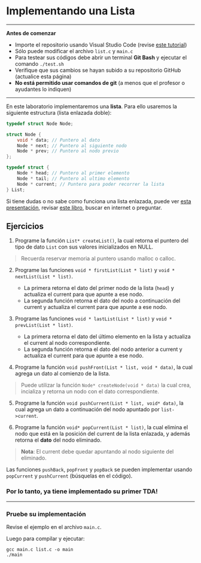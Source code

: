 
Implementando una Lista
=====


---
**Antes de comenzar**

* Importe el repositorio usando Visual Studio Code (revise [este tutorial](https://chartreuse-goal-d5c.notion.site/C-mo-comenzar-con-los-labs-b4dd8c7abc5a425d8f25e2eaa060e5b5?pvs=4))
* Sólo puede modificar el archivo `list.c` y `main.c`
* Para testear sus códigos debe abrir un terminal **Git Bash** y ejecutar el comando `./test.sh`
* Verifique que sus cambios se hayan subido a su repositorio GitHub (actualice esta página)
* **No está permitido usar comandos de git** (a menos que el profesor o ayudantes lo indiquen)
---

En este laboratorio implementaremos una **lista**. Para ello usaremos la siguiente estructura (lista enlazada doble):

````c
typedef struct Node Node;

struct Node {
    void * data; // Puntero al dato
    Node * next; // Puntero al siguiente nodo
    Node * prev; // Puntero al nodo previo
};

typedef struct {
    Node * head; // Puntero al primer elemento
    Node * tail; // Puntero al ultimo elemento
    Node * current; // Puntero para poder recorrer la lista
} List;
````

Si tiene dudas o no sabe como funciona una lista enlazada, puede ver [esta presentación](https://docs.google.com/presentation/d/1ywdRlclnyEt5j02rHXF1nC_3oF0RJcuz2U12qPuv5N4/edit), revisar [este libro](https://edutechlearners.com/download/Introduction_to_algorithms-3rd%20Edition.pdf), buscar en internet o preguntar.

Ejercicios
----

1. Programe la función `List* createList()`, la cual retorna el puntero del tipo de dato `List` con sus valores inicializados en NULL.
> Recuerda reservar memoria al puntero usando malloc o calloc.

2. Programe las funciones `void * firstList(List * list)` y `void * nextList(List * list)`. 
   * La primera retorna el dato del primer nodo de la lista (`head`) y actualiza el current para que apunte a ese nodo. 
   * La segunda función retorna el dato del nodo a continuación del current y actualiza el current para que apunte a ese nodo.

3. Programe las funciones `void * lastList(List * list)` y `void * prevList(List * list)`.
   * La primera retorna el dato del último elemento en la lista y actualiza el current al nodo correspondiente. 
   * La segunda función retorna el dato del nodo anterior a current y actualiza el current para que apunte a ese nodo.

4. Programe la función `void pushFront(List * list, void * data)`, la cual agrega un dato al comienzo de la lista. 
> Puede utilizar la función `Node* createNode(void * data)` la cual crea, incializa y retorna un nodo con el dato correspondiente. 

5. Programe la función `void pushCurrent(List * list, void* data)`, la cual agrega un dato a continuación del nodo apuntado por `list->current`.

6. Programe la función `void* popCurrent(List * list)`, la cual elimina el nodo que está en la posición del current de la lista enlazada, y además retorna el **dato** del nodo eliminado.
> **Nota**: El current debe quedar apuntando al nodo siguiente del eliminado.

Las funciones `pushBack`, `popFront` y `popBack` se pueden implementar usando `popCurrent` y `pushCurrent` (búsquelas en el código).

### Por lo tanto, ya tiene implementado su primer TDA!

----

### Pruebe su implementación

Revise el ejemplo en el archivo `main.c`.

Luego para compilar y ejecutar:

    gcc main.c list.c -o main
    ./main 


